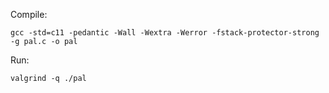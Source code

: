 
Compile:
```
gcc -std=c11 -pedantic -Wall -Wextra -Werror -fstack-protector-strong -g pal.c -o pal
```

Run:
```
valgrind -q ./pal
```
